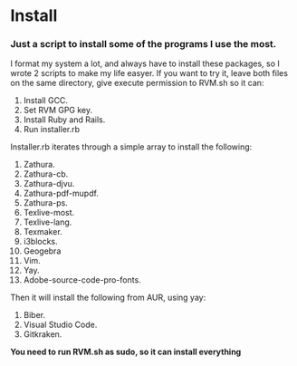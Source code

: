 # Install
### Just a script to install some of the programs I use the most.

I format my system a lot, and always have to install these packages, so I wrote 2 scripts to make my life easyer.
If you want to try it, leave both files on the same directory, give execute permission to RVM.sh so it can:
1. Install GCC.
1. Set RVM GPG key.
1. Install Ruby and Rails.
1. Run installer.rb

Installer.rb iterates through a simple array to install the following:

1. Zathura.
  1. Zathura-cb.
  1. Zathura-djvu.
  1. Zathura-pdf-mupdf.
  1. Zathura-ps.
1. Texlive-most.
  1. Texlive-lang.
  1. Texmaker.
1. i3blocks.
1. Geogebra
1. Vim.
1. Yay.
1. Adobe-source-code-pro-fonts.

Then it will install the following from AUR, using yay:

1. Biber.
1. Visual Studio Code.
1. Gitkraken.

**You need to run RVM.sh as sudo, so it can install everything**
